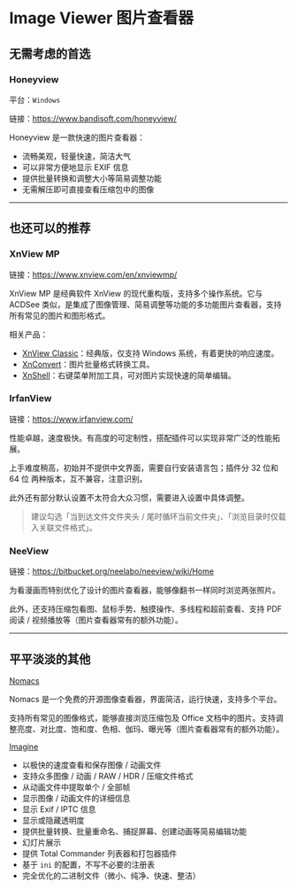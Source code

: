 # Image Viewer 图片查看器

## 无需考虑的首选

### Honeyview

平台：`Windows`

链接：https://www.bandisoft.com/honeyview/

Honeyview 是一款快速的图片查看器：

*   流畅美观，轻量快速，简洁大气
*   可以非常方便地显示 EXIF 信息
*   提供批量转换和调整大小等简易调整功能
*   无需解压即可直接查看压缩包中的图像

---

## 也还可以的推荐

### XnView MP

链接：https://www.xnview.com/en/xnviewmp/

XnView MP 是经典软件 XnView 的现代重构版，支持多个操作系统。它与 ACDSee 类似，是集成了图像管理、简易调整等功能的多功能图片查看器，支持所有常见的图片和图形格式。

相关产品：
- [XnView Classic](https://www.xnview.com/en/xnview/)：经典版，仅支持 Windows 系统，有着更快的响应速度。
- [XnConvert](https://www.xnview.com/en/xnconvert/)：图片批量格式转换工具。
- [XnShell](https://www.xnview.com/en/xnshell/)：右键菜单附加工具，可对图片实现快速的简单编辑。

### IrfanView

链接：https://www.irfanview.com/

性能卓越，速度极快。有高度的可定制性，搭配插件可以实现非常广泛的性能拓展。

上手难度稍高，初始并不提供中文界面，需要自行安装语言包；插件分 32 位和 64 位 两种版本，互不兼容，注意识别。

此外还有部分默认设置不太符合大众习惯，需要进入设置中具体调整。

> 建议勾选「当到达文件文件夹头 / 尾时循环当前文件夹」、「浏览目录时仅载入关联文件格式」。

### NeeView

链接：https://bitbucket.org/neelabo/neeview/wiki/Home

为看漫画而特别优化了设计的图片查看器，能够像翻书一样同时浏览两张照片。

此外，还支持压缩包看图、鼠标手势、触摸操作、多线程和超前查看、支持 PDF 阅读 / 视频播放等（图片查看器常有的额外功能）。

---

## 平平淡淡的其他

[Nomacs](https://nomacs.org/)

Nomacs 是一个免费的开源图像查看器，界面简洁，运行快速，支持多个平台。

支持所有常见的图像格式，能够直接浏览压缩包及 Office 文档中的图片。支持调整亮度、对比度、饱和度、色相、伽玛、曝光等（图片查看器常有的额外功能）。

[Imagine](https://www.nyam.pe.kr/dev/imagine/)

* 以极快的速度查看和保存图像 / 动画文件
* 支持众多图像 / 动画 / RAW / HDR / 压缩文件格式
* 从动画文件中提取单个 / 全部帧
* 显示图像 / 动画文件的详细信息
* 显示 Exif / IPTC 信息
* 显示或隐藏透明度
* 提供批量转换、批量重命名、捕捉屏幕、创建动画等简易编辑功能
* 幻灯片展示
* 提供 Total Commander 列表器和打包器插件
* 基于 `ini` 的配置，不写不必要的注册表
* 完全优化的二进制文件（微小、纯净、快速、整洁）